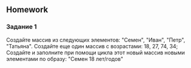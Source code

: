 ##  Homework

### Задание 1
Создайте массив из следующих элементов: "Семен", "Иван", "Петр", "Татьяна".
Создайте еще один массив с возрастами: 18, 27, 74, 34;
Создайте и заполните при помощи цикла этот новый массив новыми элементами по образу: "Семен 18 лет/годов"


